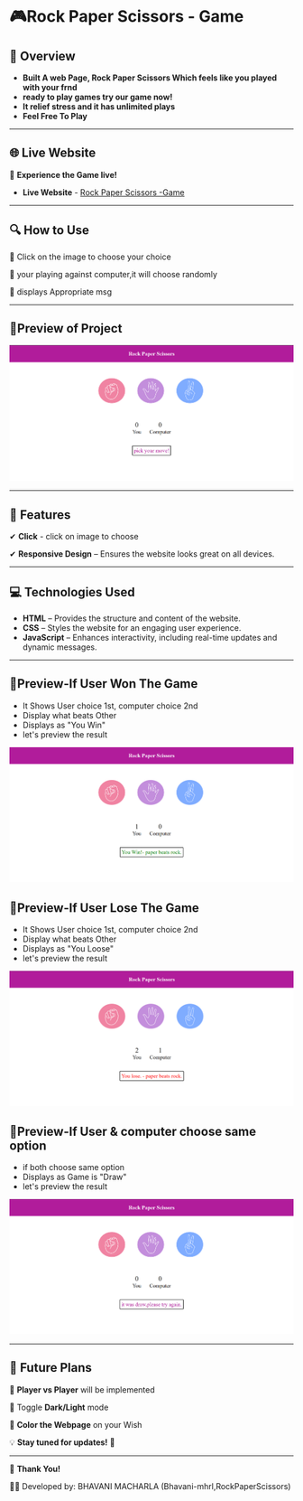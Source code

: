 # 🎮Rock Paper Scissors - Game

## 📌 **Overview**

- **Built A web Page, Rock Paper Scissors Which feels like you played with your frnd**
- **ready to play games try our game now!**
- **It relief stress and it has unlimited plays**
- **Feel Free To Play**

---

## 🌐 **Live Website**
🚀 **Experience the Game live!**
- **Live Website** - [Rock Paper Scissors -Game]( https://bhavani-mhrl.github.io/rockPaperScissors-project/)

---

## 🔍 **How to Use**
🔹 Click on the image to choose your choice

🔹 your playing against computer,it will choose randomly

🔹 displays Appropriate msg

---

## 📸Preview of Project

![Rock Paper Scissor Preview](https://github.com/bhavani-mhrl/rockPaperScissors-project/blob/1efd0c12516f9d9397aa56ffd8f79227d0772465/Screenshot%202025-09-23%20200543.png)

---

## 🌟 Features
✔ **Click** - click on image to choose

✔ **Responsive Design** – Ensures the website looks great on all devices.

---

## 💻 Technologies Used

- **HTML** – Provides the structure and content of the website.
- **CSS** – Styles the website for an engaging user experience.
- **JavaScript** – Enhances interactivity, including real-time updates and dynamic messages.

---

## 📸Preview-If User Won The Game
- It Shows User choice 1st, computer choice 2nd 
- Display what beats Other
- Displays as "You Win"
- let's preview the result

![](https://github.com/bhavani-mhrl/rockPaperScissors-project/blob/9f0b6ee6ad792295b278e766f9544cbf5e0a7688/Screenshot%202025-09-23%20200625.png)

## 📸Preview-If User Lose The Game
- It Shows User choice 1st, computer choice 2nd 
- Display what beats Other
- Displays as "You Loose"
- let's preview the result

![](https://github.com/bhavani-mhrl/rockPaperScissors-project/blob/062a3c3a13933de8d656a183037b95a63384728c/Screenshot%202025-09-23%20200653.png)

## 📸Preview-If User & computer choose same option
- if both choose same option
- Displays as Game is "Draw"
- let's preview the result

![](https://github.com/bhavani-mhrl/rockPaperScissors-project/blob/5f18474c35755ff97ba42dfb2307512a1de1f161/Screenshot%202025-09-23%20200605.png)

---

## 🚀 Future Plans
🔹 **Player vs Player** will be implemented

🔹 Toggle **Dark/Light** mode

🔹 **Color the Webpage** on your Wish


💡 **Stay tuned for updates!** 🎉

---

🙌 **Thank You!**

👩‍💻 Developed by: BHAVANI MACHARLA (Bhavani-mhrl,RockPaperScissors)

